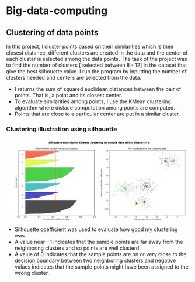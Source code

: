# Big-data-computing
## Clustering of data points
In this project, I cluster points based on their similarities which is their closest distance, different clusters are created in the data and the center of each clustar is selected among the data points.
The task of the project was to find the number of clusters [ selected between 8 - 12] in the dataset that give the best silhouette value.
I run the program by inputting the number of clusters needed and centers are selected from the data.
* I returns the sum of squared euclidean distances between the pair of points. That is, a point and its closest center.
* To evaluate similarities among points, I use the KMean clustering algorithm where distace computation among points are computed.  
* Points that are close to a   particular center are put in a similar cluster.
### Clustering illustration using silhouette <br>
![BER](clustering.JPG)

* Silhouette coefficient was used to evaluate how good my clustering was. 
* A value near +1 indicates that the sample points are far away from the neighboring clusters and so points are well clusterd. 
* A value of 0 indicates that the sample points are on or very close to the decision boundary between two neighboring clusters and negative values indicates that the sample points might have been assigned to the wrong cluster.
